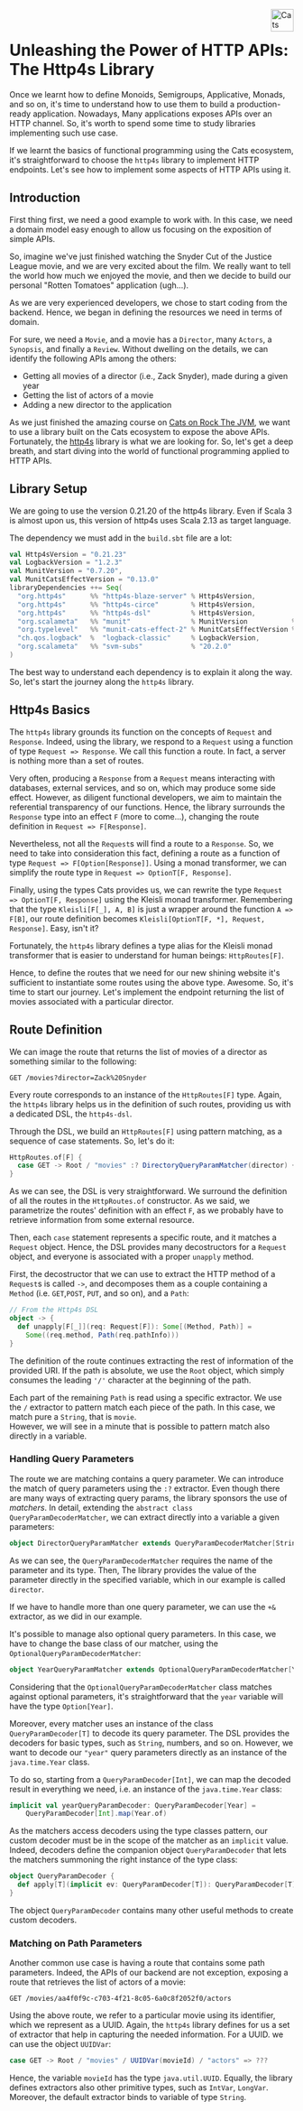 <a href="https://typelevel.org/cats/"><img src="https://typelevel.org/cats/img/cats-badge.svg" height="40px" align="right" alt="Cats friendly" /></a>
<br/>

Unleashing the Power of HTTP APIs: The Http4s Library 
================================================

Once we learnt how to define Monoids, Semigroups, Applicative, Monads, and so on, it's time to 
understand how to use them to build a production-ready application. Nowadays, Many applications 
exposes APIs over an HTTP channel. So, it's worth to spend some time to study libraries implementing
such use case.

If we learnt the basics of functional programming using the Cats ecosystem, it's straightforward to
choose the `http4s` library to implement HTTP endpoints. Let's see how to implement some aspects of
HTTP APIs using it.

## Introduction

First thing first, we need a good example to work with. In this case, we need a domain model easy 
enough to allow us focusing on the exposition of simple APIs. 

So, imagine we've just finished watching the Snyder Cut of the Justice League movie, and we are very 
excited about the film. We really want to tell the world how much we enjoyed the movie, and then we 
decide to build our personal "Rotten Tomatoes" application (ugh...).

As we are very experienced developers, we chose to start coding from the backend. Hence, we began in
defining the resources we need in terms of domain.

For sure, we need a `Movie`, and a movie has a `Director`, many `Actors`, a `Synopsis`, and finally 
a `Review`. Without dwelling on the details, we can identify the following APIs among the others:

 * Getting all movies of a director (i.e., Zack Snyder), made during a given year
 * Getting the list of actors of a movie
 * Adding a new director to the application

As we just finished the amazing course on [Cats on Rock The JVM](https://rockthejvm.com/p/cats), we
want to use a library built on the Cats ecosystem to expose the above APIs. Fortunately, the 
[http4s](https://http4s.org/) library is what we are looking for. So, let's get a deep breath, and
start diving into the world of functional programming applied to HTTP APIs. 

## Library Setup

We are going to use the version 0.21.20 of the http4s library. Even if Scala 3 is almost upon us, 
this version of http4s uses Scala 2.13 as target language.

The dependency we must add in the `build.sbt` file are a lot:

```scala
val Http4sVersion = "0.21.23"
val LogbackVersion = "1.2.3"
val MunitVersion = "0.7.20",
val MunitCatsEffectVersion = "0.13.0"
libraryDependencies ++= Seq(
  "org.http4s"      %% "http4s-blaze-server" % Http4sVersion,
  "org.http4s"      %% "http4s-circe"        % Http4sVersion,
  "org.http4s"      %% "http4s-dsl"          % Http4sVersion,
  "org.scalameta"   %% "munit"               % MunitVersion           % Test,
  "org.typelevel"   %% "munit-cats-effect-2" % MunitCatsEffectVersion % Test,
  "ch.qos.logback"  %  "logback-classic"     % LogbackVersion,
  "org.scalameta"   %% "svm-subs"            % "20.2.0"
)
```

The best way to understand each dependency is to explain it along the way. So, let's start the 
journey along the `http4s` library.

## Http4s Basics

The `http4s` library grounds its function on the concepts of `Request` and `Response`. Indeed, using
the library, we respond to a `Request` using a function of type `Request => Response`. We call this
function a route. In fact, a server is nothing more than a set of routes.

Very often, producing  a `Response` from a `Request` means interacting with databases, external 
services, and so on, which may produce some side effect. However, as diligent functional 
developers, we aim to maintain the referential transparency of our functions. Hence, the library
surrounds the `Response` type into an effect `F` (more to come...), changing the route definition 
in `Request => F[Response]`.

Nevertheless, not all the `Request`s will find a route to a `Response`. So, we need to take into 
consideration this fact, defining a route as a function of type `Request => F[Option[Response]]`.
Using a monad transformer, we can simplify the route type in `Request => OptionT[F, Response]`.

Finally, using the types Cats provides us, we can rewrite the type `Request => OptionT[F, Response]`
using the Kleisli monad transformer. Remembering that the type `Kleisli[F[_], A, B]` is just a 
wrapper around the function `A => F[B]`, our route definition becomes 
`Kleisli[OptionT[F, *], Request, Response]`. Easy, isn't it?

Fortunately, the `http4s` library defines a type alias for the Kleisli monad transformer that is 
easier to understand for human beings: `HttpRoutes[F]`.

Hence, to define the routes that we need for our new shining website it's sufficient to instantiate 
some routes using the above type. Awesome. So, it's time to start our journey. Let's implement the
endpoint returning the list of movies associated with a particular director.

## Route Definition

We can image the route that returns the list of movies of a director as something similar to the
following:

```
GET /movies?director=Zack%20Snyder
```

Every route corresponds to an instance of the `HttpRoutes[F]` type. Again, the `http4s` library 
helps us in the definition of such routes, providing us with a dedicated DSL, the `http4s-dsl`.

Through the DSL, we build an `HttpRoutes[F]` using pattern matching, as a sequence of case 
statements. So, let's do it:

```scala
HttpRoutes.of[F] {
  case GET -> Root / "movies" :? DirectoryQueryParamMatcher(director) +& YearQueryParamMatcher (year) => ???
}
```

As we can see, the DSL is very straightforward. We surround the definition of all the routes in the
`HttpRoutes.of` constructor. As we said, we parametrize the routes' definition with an effect `F`, as
we probably have to retrieve information from some external resource.

Then, each `case` statement represents a specific route, and it matches a `Request` object. Hence,
the DSL provides many decostructors for a `Request` object, and everyone is associated with a proper
`unapply` method.

First, the decostructor that we can use to extract the HTTP method of a `Request`s is called `->`, 
and decomposes them as a couple containing a `Method` (i.e. `GET`,`POST`, `PUT`, and so on), and a 
`Path`: 

```scala
// From the Http4s DSL
object -> {
  def unapply[F[_]](req: Request[F]): Some[(Method, Path)] =
    Some((req.method, Path(req.pathInfo)))
}
```

The definition of the route continues extracting the rest of information of the provided URI. If the
path is absolute, we use the `Root` object, which simply consumes the leading `'/'` character at the
beginning of the path.

Each part of the remaining `Path` is read using a specific extractor. We use the `/` extractor to 
pattern match each piece of the path. In this case, we match pure a `String`, that is `movie`.  
However, we will see in a minute that is possible to pattern match also directly in a variable.

### Handling Query Parameters

The route we are matching contains a query parameter. We can introduce the match of query parameters
using the `:?` extractor. Even though there are many ways of extracting query params, the library
sponsors the use of _matchers_. In detail, extending the `abstract class QueryParamDecoderMatcher`,
we can extract directly into a variable a given parameters:

```scala
object DirectorQueryParamMatcher extends QueryParamDecoderMatcher[String]("director")
```

As we can see, the `QueryParamDecoderMatcher` requires the name of the parameter and its type. Then,
The library  provides the value of the parameter directly in the specified variable, which in our
example is called `director`.

If we have to handle more than one query parameter, we can use the `+&` extractor, as we did in our
example. 

It's possible to manage also optional query parameters. In this case, we have to change the base 
class of our matcher, using the `OptionalQueryParamDecoderMatcher`:

```scala
object YearQueryParamMatcher extends OptionalQueryParamDecoderMatcher[Year]("year")
```

Considering that the `OptionalQueryParamDecoderMatcher` class matches against optional parameters,
it's straightforward that the `year` variable will have the type `Option[Year]`.

Moreover, every matcher uses an instance of the class `QueryParamDecoder[T]` to decode its query 
parameter. The DSL provides the decoders for basic types, such as `String`, numbers, and so on.
However, we want to decode our `"year"` query parameters directly as an instance of the 
`java.time.Year` class.

To do so, starting from a `QueryParamDecoder[Int]`, we can map the decoded result in everything we
need, i.e. an instance of the `java.time.Year` class:

```scala
implicit val yearQueryParamDecoder: QueryParamDecoder[Year] =
    QueryParamDecoder[Int].map(Year.of)
```

As the matchers access decoders using the type classes pattern, our custom decoder must be in the 
scope of the matcher as an `implicit` value. Indeed, decoders define the companion object 
`QueryParamDecoder` that lets the matchers summoning the right instance of the type class:

```scala
object QueryParamDecoder {
  def apply[T](implicit ev: QueryParamDecoder[T]): QueryParamDecoder[T] = ev
}
```

The object `QueryParamDecoder` contains many other useful methods to create custom decoders.

### Matching on Path Parameters

Another common use case is having a route that contains some path parameters. Indeed, the APIs of 
our backend are not exception, exposing a route that retrieves the list of actors of a movie:

```
GET /movies/aa4f0f9c-c703-4f21-8c05-6a0c8f2052f0/actors
```

Using the above route, we refer to a particular movie using its identifier, which we represent as a
UUID. Again, the `http4s` library defines for us a set of extractor that help in capturing the 
needed information. For a UUID. we can use the object `UUIDVar`:

```scala
case GET -> Root / "movies" / UUIDVar(movieId) / "actors" => ???
```

Hence, the variable `movieId` has the type `java.util.UUID`. Equally, the library defines extractors
also other primitive types, such as `IntVar`, `LongVar`. Moreover, the default extractor binds to 
variable of type `String`.